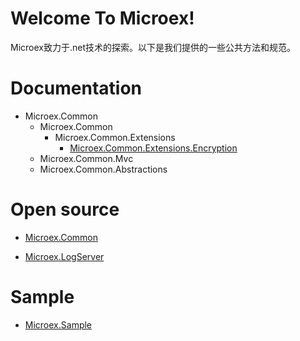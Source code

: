 # Welcome To Microex!
Microex致力于.net技术的探索。以下是我们提供的一些公共方法和规范。

# Documentation
* Microex.Common
  * Microex.Common
    * Microex.Common.Extensions
      * [Microex.Common.Extensions.Encryption](https://github.com/microexs/Microex.Document/wiki/Microex.Common.Extensions.Encryption)
  * Microex.Common.Mvc
  * Microex.Common.Abstractions
  
# Open source
* [Microex.Common](https://github.com/microexs/Microex.Common)

* [Microex.LogServer](https://github.com/microexs/Microex.LogServer)

# Sample
* [Microex.Sample](https://github.com/microexs/Microex.Sample)
